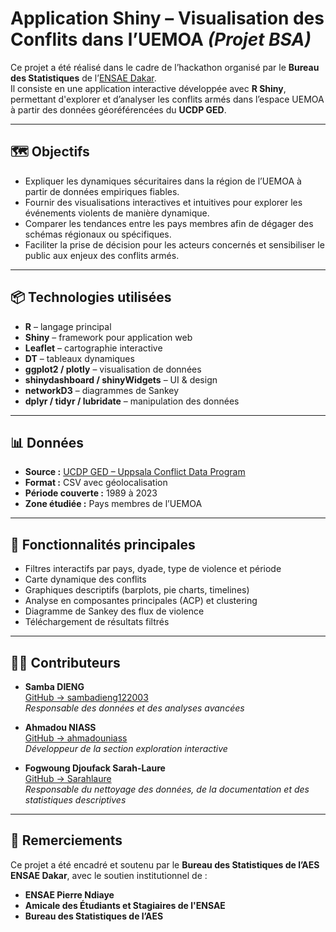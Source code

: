 # Application Shiny – Visualisation des Conflits dans l’UEMOA _(Projet BSA)_

Ce projet a été réalisé dans le cadre de l’hackathon organisé par le **Bureau des Statistiques** de l’[ENSAE Dakar](https://ensae.sn).  
Il consiste en une application interactive développée avec **R Shiny**, permettant d'explorer et d’analyser les conflits armés dans l’espace UEMOA à partir des données géoréférencées du **UCDP GED**.

---

## 🗺️ Objectifs

- Expliquer les dynamiques sécuritaires dans la région de l’UEMOA à partir de données empiriques fiables.  
- Fournir des visualisations interactives et intuitives pour explorer les événements violents de manière dynamique.  
- Comparer les tendances entre les pays membres afin de dégager des schémas régionaux ou spécifiques.  
- Faciliter la prise de décision pour les acteurs concernés et sensibiliser le public aux enjeux des conflits armés.

---

## 📦 Technologies utilisées

- **R** – langage principal  
- **Shiny** – framework pour application web  
- **Leaflet** – cartographie interactive  
- **DT** – tableaux dynamiques  
- **ggplot2 / plotly** – visualisation de données  
- **shinydashboard / shinyWidgets** – UI & design  
- **networkD3** – diagrammes de Sankey  
- **dplyr / tidyr / lubridate** – manipulation des données

---

## 📊 Données

- **Source :** [UCDP GED – Uppsala Conflict Data Program](https://ucdp.uu.se/)  
- **Format :** CSV avec géolocalisation  
- **Période couverte :** 1989 à 2023  
- **Zone étudiée :** Pays membres de l’UEMOA

---

## 🧪 Fonctionnalités principales

- Filtres interactifs par pays, dyade, type de violence et période  
- Carte dynamique des conflits  
- Graphiques descriptifs (barplots, pie charts, timelines)  
- Analyse en composantes principales (ACP) et clustering  
- Diagramme de Sankey des flux de violence  
- Téléchargement de résultats filtrés  

---

## 👨‍💻 Contributeurs

- **Samba DIENG**  
  [GitHub → sambadieng122003](https://github.com/sambadieng122003)  
  _Responsable des données et des analyses avancées_  

- **Ahmadou NIASS**  
  [GitHub → ahmadouniass](https://github.com/ahmadouniass)  
  _Développeur de la section exploration interactive_  

- **Fogwoung Djoufack Sarah-Laure**  
  [GitHub → Sarahlaure](https://github.com/Sarahlaure)  
  _Responsable du nettoyage des données, de la documentation et des statistiques descriptives_

---

## 🤝 Remerciements

Ce projet a été encadré et soutenu par le **Bureau des Statistiques de l’AES ENSAE Dakar**, avec le soutien institutionnel de :

- **ENSAE Pierre Ndiaye**  
- **Amicale des Étudiants et Stagiaires de l'ENSAE**  
- **Bureau des Statistiques de l’AES**
